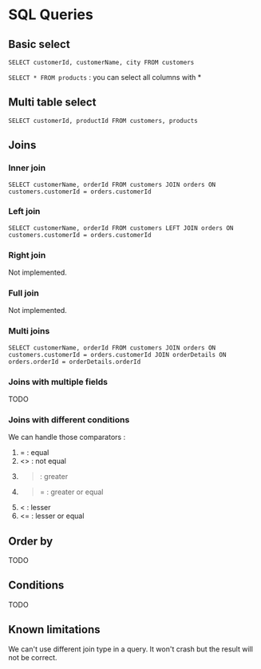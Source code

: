 # SQL Queries

## Basic select

`SELECT customerId, customerName, city FROM customers`

`SELECT * FROM products` : you can select all columns with *

## Multi table select

`SELECT customerId, productId FROM customers, products`

## Joins

### Inner join

`SELECT customerName, orderId FROM customers JOIN orders ON customers.customerId = orders.customerId`

### Left join

`SELECT customerName, orderId FROM customers LEFT JOIN orders ON customers.customerId = orders.customerId`

### Right join

Not implemented.

### Full join

Not implemented.

### Multi joins

`SELECT customerName, orderId FROM customers JOIN orders ON customers.customerId = orders.customerId JOIN orderDetails ON orders.orderId = orderDetails.orderId`

### Joins with multiple fields

TODO

### Joins with different conditions

We can handle those comparators :
1. = : equal
2. <> : not equal
3. > : greater
4. >= : greater or equal
5. < : lesser
6. <= : lesser or equal

## Order by

TODO

## Conditions

TODO

## Known limitations

We can't use different join type in a query. It won't crash but the result will not be correct.
